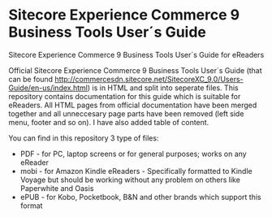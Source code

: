 # Sitecore Experience Commerce 9 Business Tools User´s Guide

Sitecore Experience Commerce 9 Business Tools User´s Guide for eReaders

Official Sitecore Experience Commerce 9 Business Tools User´s Guide (that can be found http://commercesdn.sitecore.net/SitecoreXC_9.0/Users-Guide/en-us/index.html) is in HTML and split into seperate files. This repository contains documentation for this guide which is suitable for eReaders. All HTML pages from official documentation have been merged together and all unneccesary page parts have been removed (left side menu, footer and so on). I have also added table of content.

You can find in this repository 3 type of files:

- PDF - for PC, laptop screens or for general purposes; works on any eReader
- mobi - for Amazon Kindle eReaders - Specifically formatted to Kindle Voyage but should be working without any problem on others like Paperwhite and Oasis
- ePUB - for Kobo, Pocketbook, B&N and other brands which support this format
